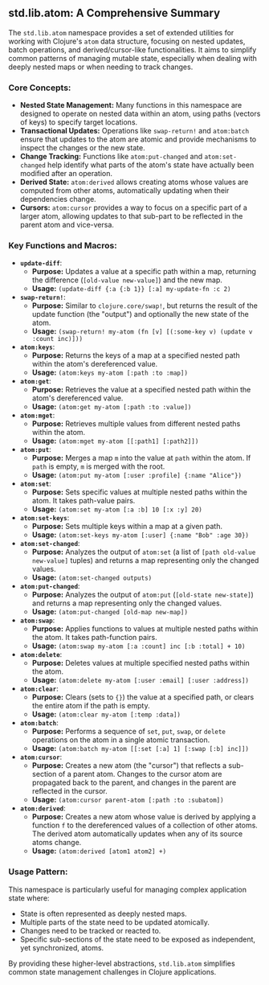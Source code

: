 ## std.lib.atom: A Comprehensive Summary

The `std.lib.atom` namespace provides a set of extended utilities for working with Clojure's `atom` data structure, focusing on nested updates, batch operations, and derived/cursor-like functionalities. It aims to simplify common patterns of managing mutable state, especially when dealing with deeply nested maps or when needing to track changes.

### Core Concepts:

*   **Nested State Management:** Many functions in this namespace are designed to operate on nested data within an atom, using paths (vectors of keys) to specify target locations.
*   **Transactional Updates:** Operations like `swap-return!` and `atom:batch` ensure that updates to the atom are atomic and provide mechanisms to inspect the changes or the new state.
*   **Change Tracking:** Functions like `atom:put-changed` and `atom:set-changed` help identify what parts of the atom's state have actually been modified after an operation.
*   **Derived State:** `atom:derived` allows creating atoms whose values are computed from other atoms, automatically updating when their dependencies change.
*   **Cursors:** `atom:cursor` provides a way to focus on a specific part of a larger atom, allowing updates to that sub-part to be reflected in the parent atom and vice-versa.

### Key Functions and Macros:

*   **`update-diff`**:
    *   **Purpose:** Updates a value at a specific path within a map, returning the difference (`[old-value new-value]`) and the new map.
    *   **Usage:** `(update-diff {:a {:b 1}} [:a] my-update-fn :c 2)`
*   **`swap-return!`**:
    *   **Purpose:** Similar to `clojure.core/swap!`, but returns the result of the update function (the "output") and optionally the new state of the atom.
    *   **Usage:** `(swap-return! my-atom (fn [v] [(:some-key v) (update v :count inc)]))`
*   **`atom:keys`**:
    *   **Purpose:** Returns the keys of a map at a specified nested path within the atom's dereferenced value.
    *   **Usage:** `(atom:keys my-atom [:path :to :map])`
*   **`atom:get`**:
    *   **Purpose:** Retrieves the value at a specified nested path within the atom's dereferenced value.
    *   **Usage:** `(atom:get my-atom [:path :to :value])`
*   **`atom:mget`**:
    *   **Purpose:** Retrieves multiple values from different nested paths within the atom.
    *   **Usage:** `(atom:mget my-atom [[:path1] [:path2]])`
*   **`atom:put`**:
    *   **Purpose:** Merges a map `m` into the value at `path` within the atom. If `path` is empty, `m` is merged with the root.
    *   **Usage:** `(atom:put my-atom [:user :profile] {:name "Alice"})`
*   **`atom:set`**:
    *   **Purpose:** Sets specific values at multiple nested paths within the atom. It takes path-value pairs.
    *   **Usage:** `(atom:set my-atom [:a :b] 10 [:x :y] 20)`
*   **`atom:set-keys`**:
    *   **Purpose:** Sets multiple keys within a map at a given path.
    *   **Usage:** `(atom:set-keys my-atom [:user] {:name "Bob" :age 30})`
*   **`atom:set-changed`**:
    *   **Purpose:** Analyzes the output of `atom:set` (a list of `[path old-value new-value]` tuples) and returns a map representing only the changed values.
    *   **Usage:** `(atom:set-changed outputs)`
*   **`atom:put-changed`**:
    *   **Purpose:** Analyzes the output of `atom:put` (`[old-state new-state]`) and returns a map representing only the changed values.
    *   **Usage:** `(atom:put-changed [old-map new-map])`
*   **`atom:swap`**:
    *   **Purpose:** Applies functions to values at multiple nested paths within the atom. It takes path-function pairs.
    *   **Usage:** `(atom:swap my-atom [:a :count] inc [:b :total] + 10)`
*   **`atom:delete`**:
    *   **Purpose:** Deletes values at multiple specified nested paths within the atom.
    *   **Usage:** `(atom:delete my-atom [:user :email] [:user :address])`
*   **`atom:clear`**:
    *   **Purpose:** Clears (sets to `{}`) the value at a specified path, or clears the entire atom if the path is empty.
    *   **Usage:** `(atom:clear my-atom [:temp :data])`
*   **`atom:batch`**:
    *   **Purpose:** Performs a sequence of `set`, `put`, `swap`, or `delete` operations on the atom in a single atomic transaction.
    *   **Usage:** `(atom:batch my-atom [[:set [:a] 1] [:swap [:b] inc]])`
*   **`atom:cursor`**:
    *   **Purpose:** Creates a new atom (the "cursor") that reflects a sub-section of a parent atom. Changes to the cursor atom are propagated back to the parent, and changes in the parent are reflected in the cursor.
    *   **Usage:** `(atom:cursor parent-atom [:path :to :subatom])`
*   **`atom:derived`**:
    *   **Purpose:** Creates a new atom whose value is derived by applying a function `f` to the dereferenced values of a collection of other atoms. The derived atom automatically updates when any of its source atoms change.
    *   **Usage:** `(atom:derived [atom1 atom2] +)`

### Usage Pattern:

This namespace is particularly useful for managing complex application state where:
*   State is often represented as deeply nested maps.
*   Multiple parts of the state need to be updated atomically.
*   Changes need to be tracked or reacted to.
*   Specific sub-sections of the state need to be exposed as independent, yet synchronized, atoms.

By providing these higher-level abstractions, `std.lib.atom` simplifies common state management challenges in Clojure applications.